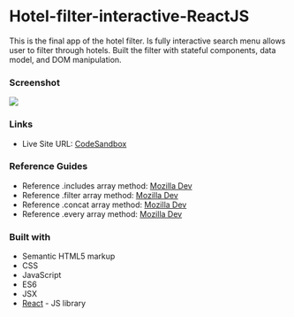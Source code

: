 # Hotel-filter-interactive-ReactJS
This is the final app of the hotel filter. Is fully interactive search menu allows user to filter through hotels.
Built the filter with stateful components, data model, and DOM manipulation. 

### Screenshot

![](./screenshot.gif)


### Links

- Live Site URL: [CodeSandbox](https://codesandbox.io/s/l7-stateful-hotel-filters-skbch?file=/src/Filters/index.js)

### Reference Guides
- Reference .includes array method: [Mozilla Dev](https://developer.mozilla.org/en-US/docs/Web/JavaScript/Reference/Global_Objects/Array/includes)
- Reference .filter array method: [Mozilla Dev](https://developer.mozilla.org/en-US/docs/Web/JavaScript/Reference/Global_Objects/Array/filter)
- Reference .concat array method: [Mozilla Dev](https://developer.mozilla.org/en-US/docs/Web/JavaScript/Reference/Global_Objects/Array/concat)
- Reference .every array method: [Mozilla Dev](https://developer.mozilla.org/en-US/docs/Web/JavaScript/Reference/Global_Objects/Array/every)


### Built with

- Semantic HTML5 markup
- CSS 
- JavaScript 
- ES6
- JSX
- [React](https://reactjs.org/) - JS library
